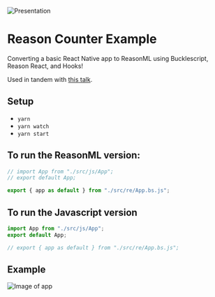 ![Presentation](https://i.imgur.com/eXpnOwS.png)

# Reason Counter Example

Converting a basic React Native app to ReasonML using Bucklescript, Reason React, and Hooks!

Used in tandem with [this talk](https://docs.google.com/presentation/d/1va2zii776X4H5t892FNPCYzys9dSAHCgDeT55H4RZ_o/edit?usp=sharing).

## Setup

- `yarn`
- `yarn watch`
- `yarn start`

## To run the ReasonML version:

```javascript
// import App from "./src/js/App";
// export default App;

export { app as default } from "./src/re/App.bs.js";
```

## To run the Javascript version

```javascript
import App from "./src/js/App";
export default App;

// export { app as default } from "./src/re/App.bs.js";
```

## Example

![Image of app](https://i.imgur.com/vSnRuTL.png)
